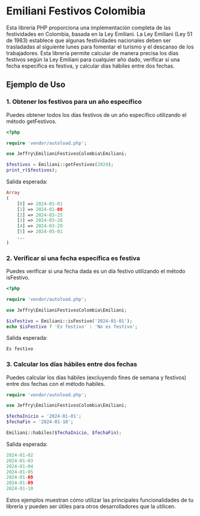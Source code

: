 # Emiliani Festivos Colomibia

Esta librería PHP proporciona una implementación completa de las festividades en Colombia, basada en la Ley Emiliani. La Ley Emiliani (Ley 51 de 1983) establece que algunas festividades nacionales deben ser trasladadas al siguiente lunes para fomentar el turismo y el descanso de los trabajadores. Esta librería permite calcular de manera precisa los días festivos según la Ley Emiliani para cualquier año dado, verificar si una fecha específica es festiva, y calcular días hábiles entre dos fechas.

## Ejemplo de Uso
### 1. Obtener los festivos para un año específico
Puedes obtener todos los días festivos de un año específico utilizando el método getFestivos.
``` php
<?php

require 'vendor/autoload.php';

use Jeffry\EmilianiFestivosColombia\Emiliani;

$festivos = Emiliani::getFestivos(2024);
print_r($festivos);
```
Salida esperada:
``` php
Array
(
    [0] => 2024-01-01
    [1] => 2024-01-08
    [2] => 2024-03-25
    [3] => 2024-03-28
    [4] => 2024-03-29
    [5] => 2024-05-01
    ...
)
```
### 2. Verificar si una fecha específica es festiva
Puedes verificar si una fecha dada es un día festivo utilizando el método isFestivo.

``` php
<?php

require 'vendor/autoload.php';

use Jeffry\EmilianiFestivosColombia\Emiliani;

$isFestivo = Emiliani::isFestivo('2024-01-01');
echo $isFestivo ? 'Es festivo' : 'No es festivo';
``` 
Salida esperada:

``` php
Es festivo
```

### 3. Calcular los días hábiles entre dos fechas
Puedes calcular los días hábiles (excluyendo fines de semana y festivos) entre dos fechas con el método habiles.

``` php
require 'vendor/autoload.php';

use Jeffry\EmilianiFestivosColombia\Emiliani;

$fechaInicio = '2024-01-01';
$fechaFin = '2024-01-10';

Emiliani::habiles($fechaInicio, $fechaFin);
```

Salida esperada:

``` php
2024-01-02
2024-01-03
2024-01-04
2024-01-05
2024-01-08
2024-01-09
2024-01-10
```

Estos ejemplos muestran cómo utilizar las principales funcionalidades de tu librería y pueden ser útiles para otros desarrolladores que la utilicen.